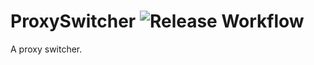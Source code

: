 # ProxySwitcher ![Release Workflow](https://github.com/Tarocch1/ProxySwitcher/workflows/Release%20Workflow/badge.svg)

A proxy switcher.
